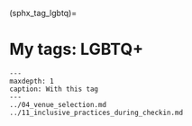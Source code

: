 (sphx_tag_lgbtq)=
# My tags: LGBTQ+

```{toctree}
---
maxdepth: 1
caption: With this tag
---
../04_venue_selection.md
../11_inclusive_practices_during_checkin.md
```
